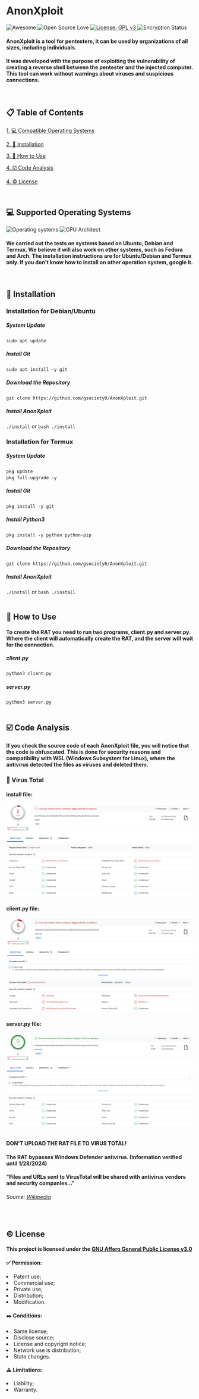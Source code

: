 <html lang="en">
    <head>
        <meta charset="UTF-8">
        <meta name="viewport" content="width=device-width, initial-scale=1.0">
        <meta name="author" content="gsociety">
    </head>
    <body>
        <h1>AnonXploit</h1>
        <p>
            <img src="https://cdn.rawgit.com/sindresorhus/awesome/d7305f38d29fed78fa85652e3a63e154dd8e8829/media/badge.svg" alt="Awesome">
            <img src="https://badges.frapsoft.com/os/v1/open-source.svg" alt="Open Source Love">
            <a href="https://www.gnu.org/licenses/gpl-3.0">
                <img src="https://img.shields.io/badge/License-GPLv3-blue.svg" alt="License: GPL v3">
            </a>
            <img src="https://coveralls.io/repos/boennemann/badges/badge.svg" alt="Encryption Status">
        </p>
        <h4>AnonXploit is a tool for pentesters, it can be used by organizations of all sizes, including individuals.</h4>
        <h4>It was developed with the purpose of exploiting the vulnerability of creating a reverse shell between the pentester and the injected computer. This tool can work without warnings about viruses and suspicious connections.</h4>
        <br>
        <div class="table_of_contents">
            <h2>📋 Table of Contents</h2>
            <p><a href="#supported_os">1. 💻 Compatible Operating Systems</a></p>
            <p><a href="#installation">2. 🔨 Installation</a></p>
            <p><a href="#how_to_use">3. 📡 How to Use</a></p>
            <p><a href="#code_analysis">4. ☑️ Code Analysis</a></p>
            <p><a href="#license">4. ©️ License</a></p>
        </div>
        <br>
        <div id="supported_os">
            <h2>💻 Supported Operating Systems</h2>
            <td><img src="https://img.shields.io/badge/OS-Linux%20%7C%20WSL%20%7C%20Termux-blue??style=flat&logo=Linux&logoColor=b0c0c0&labelColor=363D44" alt="Operating systems"/></td>
            <td colspan="2"><img src="https://img.shields.io/badge/CPU-x86__64%20%7C%20Arm%20-blue?style=flat&logoColor=b0c0c0&labelColor=363D44" alt="CPU Architect"/></td>
            <h4>We carried out the tests on systems based on Ubuntu, Debian and Termux. We believe it will also work on other systems, such as Fedora and Arch. The installation instructions are for Ubuntu/Debian and Termux only. If you don't know how to install on other operation system, google it.</h4>
        </div>
        <br>
        <div id="installation">
            <h2>🔨 Installation</h2>
            <h3>Installation for Debian/Ubuntu</h3>
            <h5>System Update</h5>
            <code>sudo apt update</code>
            <h5>Install Git</h5>
            <code>sudo apt install -y git</code>
            <h5>Download the Repository</h5>
            <code>git clone https://github.com/gsociety0/AnonXploit.git</code>
            <h5>Install AnonXploit</h5>
            <code>./install</code> or <code>bash ./install</code>
            <h3>Installation for Termux</h3>
            <h5>System Update</h5>
            <code>pkg update</code>
            <br>
            <code>pkg full-upgrade -y</code>
            <h5>Install Git</h5>
            <code>pkg install -y git</code>
            <h5>Install Python3</h5>
            <code>pkg install -y python python-pip</code>
            <h5>Download the Repository</h5>
            <code>git clone https://github.com/gsociety0/AnonXploit.git</code>
            <h5>Install AnonXploit</h5>
            <code>./install</code> or <code>bash ./install</code>
        </div>
        <br>
        <div id="how_to_use">
            <h2>📡 How to Use</h2>
            <h4>To create the RAT you need to run two programs, client.py and server.py. Where the client will automatically create the RAT, and the server will wait for the connection.</h4>
            <h5>client.py</h5>
            <code>python3 client.py</code>
            <h5>server.py</h5>
            <code>python3 server.py</code>
        </div>
        <br>
        <div id="code_analysis">
            <h2>☑️ Code Analysis</h2>
            <h4>If you check the source code of each AnonXploit file, you will notice that the code is obfuscated. This is done for security reasons and compatibility with WSL (Windows Subsystem for Linux), where the antivirus detected the files as viruses and deleted them.</h4>
            <h3>🔬 Virus Total</h3>
            <h4>install file:</h4>
            <img src="./src/img/install.png">
            <br>
            <h4>client.py file:</h4>
            <img src="./src/img/client.png">
            <br>
            <h4>server.py file:</h4>
            <img src="./src/img/server.png">
            <br>
            <br>
            <p><b>DON'T UPLOAD THE RAT FILE TO VIRUS TOTAL!</b></p>
            <h4>The RAT bypasses Windows Defender antivirus. <b>(Information verified until 1/28/2024)</b></h4>
            <h4>"Files and URLs sent to VirusTotal will be shared with antivirus vendors and security companies..."</h4>
            <h6>Source: <a href="https://en.wikipedia.org/wiki/VirusTotal">Wikipedia</a></h6>
        </div>
            <br>
            <div id="license">
            <h2>©️ License</h2>
            <h4>This project is licensed under the <a href="https://choosealicense.com/licenses/agpl-3.0/">GNU Affero General Public License v3.0</a></h4>
            <h4>✅ Permission:</h4>
            <li>Patent use;</li>
            <li>Commercial use;</li>
            <li>Private use;</li>
            <li>Distribution;</li>
            <li>Modification.</li>
            <h4>✒️ Conditions:</h4>
            <li>Same license;</li>
            <li>Disclose source;</li>
            <li>License and copyright notice;</li>
            <li>Network use is distribution;</li>
            <li>State changes.</li>
            <h4>⚠️ Limitations:</h4>
            <li>Liability;</li>
            <li>Warranty.</li>
        </div>
    </body>
</html>
